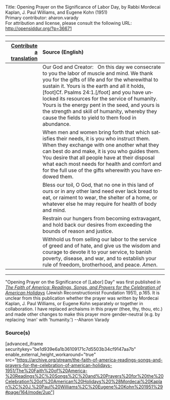 <html>
<head></head>
<body>
Title: Opening Prayer on the Significance of Labor Day, by Rabbi Mordecai Kaplan, J. Paul Williams, and Eugene Kohn (1951)<br />
Primary contributor: aharon.varady<br />
For attribution and license, please consult the following URL: <a href="http://opensiddur.org/?p=36671">http://opensiddur.org/?p=36671</a>
<p />
<hr />

<table style="margin-left: auto;margin-right: auto;" class="draggable">
<thead><tr><th id="x" style="text-align: right;"><a href="/contribute/upload">Contribute a translation</a></th><th style="text-align: left;">Source (English)</th></tr></thead>
<tbody>
<tr><td style="vertical-align:top;">
<div class="liturgy" lang="he">

</span></div></td>
 
<td style="vertical-align:top;">
<div class="english" lang="en">
Our God and Creator: 
&nbsp;
On this day we consecrate to you 
the labor of muscle and mind. 
We thank you for the gifts of life 
and for the wherewithal to sustain it. 
Yours is the earth and all it holds,[foot]Cf. Psalms 24:1.[/foot] 
and you have unlocked its resources 
for the service of humanity. 
Yours is the energy pent in the seed, 
and yours is the strength and skill of humanity, 
whereby they cause the fields to yield to them 
food in abundance. 
</div></td></tr>


<tr><td style="vertical-align:top;">
<div class="liturgy" lang="he">

</span></div></td>
 
<td style="vertical-align:top;">
<div class="english" lang="en">
When men and women bring forth 
that which satisfies their needs, 
it is you who instruct them. 
When they exchange with one another 
what they can best do and make, 
it is you who guides them. 
You desire that all people have at their disposal 
what each most needs for health and comfort 
and for the full use of the gifts 
wherewith you have endowed them. 
</div></td></tr>


<tr><td style="vertical-align:top;">
<div class="liturgy" lang="he">

</span></div></td>
 
<td style="vertical-align:top;">
<div class="english" lang="en">
Bless our toil, O God, 
that no one in this land of ours 
or in any other land 
need ever lack bread to eat, 
or raiment to wear, 
the shelter of a home, 
or whatever else he may require 
for health of body and mind. 
</div></td></tr>


<tr><td style="vertical-align:top;">
<div class="liturgy" lang="he">

</span></div></td>
 
<td style="vertical-align:top;">
<div class="english" lang="en">
Restrain our hungers 
from becoming extravagant, 
and hold back our desires 
from exceeding the bounds 
of reason and justice. 
</div></td></tr>


<tr><td style="vertical-align:top;">
<div class="liturgy" lang="he">

</span></div></td>
 
<td style="vertical-align:top;">
<div class="english" lang="en">
Withhold us from selling our labor 
to the service of greed and of hate, 
and give us the wisdom and courage 
to devote it to your service, 
to banish poverty, 
disease, 
and war, 
and to establish your rule 
of freedom, 
brotherhood, 
and peace. 
<em>Amen</em>. 
</div></td></tr>
</tbody></table>

<hr />

"Opening Prayer on the Significance of [Labor] Day" was first published in <em><a href="/?p=34753">The Faith of America: Readings, Songs, and Prayers for the Celebration of American Holidays</a></em> (Jewish Reconstructionist Foundation 1951), p.165. It is unclear from this publication whether the prayer was written by Mordecai Kaplan, J. Paul Williams, or Eugene Kohn separately or together in collaboration. I have replaced archaisms in this prayer (thee, thy, thou, etc.) and made other changes to make this prayer more gender-neutral (e.g. by replacing 'man' with 'humanity.') --Aharon Varady

<h3>Source(s)</h3>

[advanced_iframe securitykey="be1d939e6a1b36109171c7d5503b34cf9147aa7b" enable_external_height_workaround="true" src="https://archive.org/stream/the-faith-of-america-readings-songs-and-prayers-for-the-celebration-of-american-holidays-1951/The%20Faith%20of%20America-%20Readings%2C%20Songs%2C%20and%20Prayers%20for%20the%20Celebration%20of%20American%20Holidays%20%28Mordecai%20Kaplan%2C%20J.%20Paul%20Williams%2C%20Eugene%20Kohn%201951%29#page/164/mode/2up"]

&nbsp;
</body>
</html>